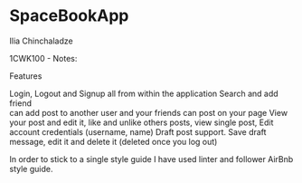 # SpaceBookApp
Ilia Chinchaladze

1CWK100 -
Notes:

Features

Login, Logout and Signup all from within the application
Search and add friend  
can add post to another user and your friends can post on your page
View your post and edit it, like and unlike others posts, view single post,
Edit account credentials (username, name)
Draft post support. Save draft message, edit it and delete it (deleted once you log out)

In order to stick to a single style guide I have used linter and follower AirBnb style guide. 
